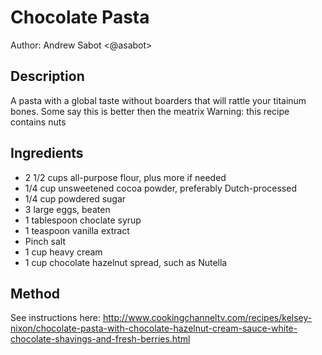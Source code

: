 # Chocolate Pasta
Author: Andrew Sabot <@asabot>

## Description
  A pasta with a global taste without boarders that will rattle your titainum bones. Some say this is better then the meatrix
  Warning: this recipe contains nuts

## Ingredients

- 2 1/2 cups all-purpose flour, plus more if needed
- 1/4 cup unsweetened cocoa powder, preferably Dutch-processed
- 1/4 cup powdered sugar
- 3 large eggs, beaten
- 1 tablespoon choclate syrup
- 1 teaspoon vanilla extract
- Pinch salt
- 1 cup heavy cream
- 1 cup chocolate hazelnut spread, such as Nutella

## Method

See instructions here: http://www.cookingchanneltv.com/recipes/kelsey-nixon/chocolate-pasta-with-chocolate-hazelnut-cream-sauce-white-chocolate-shavings-and-fresh-berries.html
